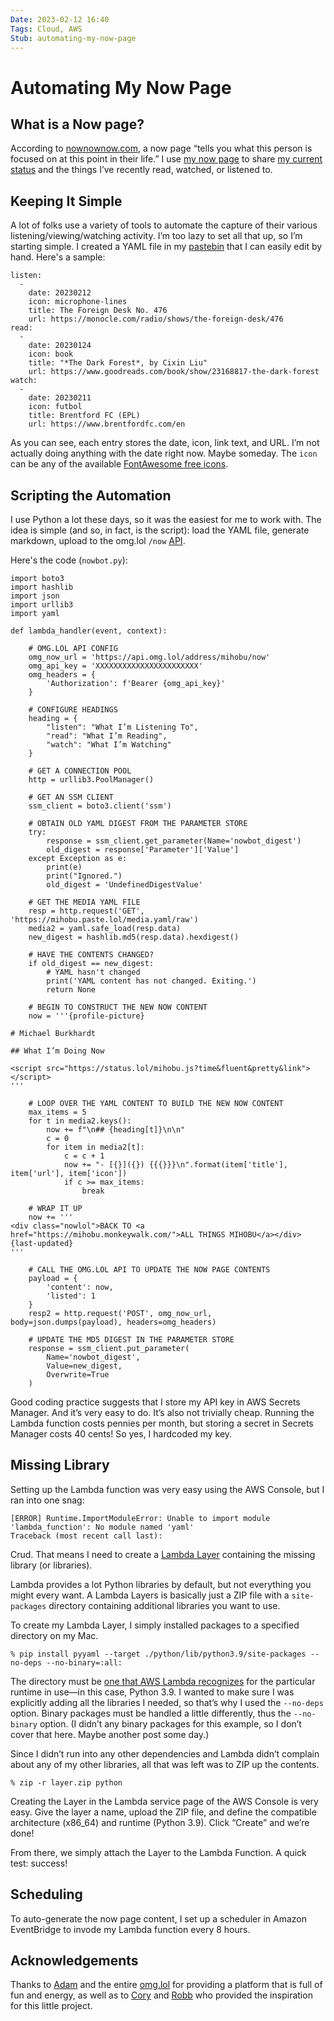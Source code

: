 ```yaml
---
Date: 2023-02-12 16:40
Tags: Cloud, AWS
Stub: automating-my-now-page
---
```


# Automating My Now Page

## What is a Now page?

According to [nownownow.com](https://nownownow.com/about), a now page “tells you what this person is focused on at this point in their life.” I use [my now page](https://mihobu.monkeywalk.com/now) to share [my current status](https://mihobu.status.lol/) and the things I’ve recently read, watched, or listened to.

## Keeping It Simple

A lot of folks use a variety of tools to automate the capture of their various listening/viewing/watching activity. I’m too lazy to set all that up, so I’m starting simple. I created a YAML file in my [pastebin](https://paste.lol) that I can easily edit by hand. Here's a sample:

```
listen:
  -
    date: 20230212
    icon: microphone-lines
    title: The Foreign Desk No. 476
    url: https://monocle.com/radio/shows/the-foreign-desk/476
read:
  -
    date: 20230124
    icon: book
    title: "*The Dark Forest*, by Cixin Liu"
    url: https://www.goodreads.com/book/show/23168817-the-dark-forest
watch:
  -
    date: 20230211
    icon: futbol
    title: Brentford FC (EPL)
    url: https://www.brentfordfc.com/en
```

As you can see, each entry stores the date, icon, link text, and URL. I’m not actually doing anything with the date right now. Maybe someday. The `icon` can be any of the available [FontAwesome free icons](https://fontawesome.com/search?o=r&m=free).

## Scripting the Automation

I use Python a lot these days, so it was the easiest for me to work with. The idea is simple (and so, in fact, is the script): load the YAML file, generate markdown, upload to the omg.lol `/now` [API](https://api.omg.lol).

Here's the code (`nowbot.py`):

```
import boto3
import hashlib
import json
import urllib3
import yaml

def lambda_handler(event, context):

    # OMG.LOL API CONFIG
    omg_now_url = 'https://api.omg.lol/address/mihobu/now'
    omg_api_key = 'XXXXXXXXXXXXXXXXXXXXXXX'
    omg_headers = {
        'Authorization': f'Bearer {omg_api_key}'
    }
    
    # CONFIGURE HEADINGS
    heading = {
        "listen": "What I’m Listening To",
        "read": "What I’m Reading",
        "watch": "What I’m Watching"
    }
    
    # GET A CONNECTION POOL
    http = urllib3.PoolManager()
    
    # GET AN SSM CLIENT
    ssm_client = boto3.client('ssm')
    
    # OBTAIN OLD YAML DIGEST FROM THE PARAMETER STORE
    try:
        response = ssm_client.get_parameter(Name='nowbot_digest')
        old_digest = response['Parameter']['Value']
    except Exception as e:
        print(e)
        print("Ignored.")
        old_digest = 'UndefinedDigestValue'

    # GET THE MEDIA YAML FILE
    resp = http.request('GET', 'https://mihobu.paste.lol/media.yaml/raw')
    media2 = yaml.safe_load(resp.data)
    new_digest = hashlib.md5(resp.data).hexdigest()
    
    # HAVE THE CONTENTS CHANGED?
    if old_digest == new_digest:
        # YAML hasn't changed
        print('YAML content has not changed. Exiting.')
        return None

    # BEGIN TO CONSTRUCT THE NEW NOW CONTENT
    now = '''{profile-picture}
    
# Michael Burkhardt
    
## What I’m Doing Now
    
<script src="https://status.lol/mihobu.js?time&fluent&pretty&link"></script>
'''

    # LOOP OVER THE YAML CONTENT TO BUILD THE NEW NOW CONTENT
    max_items = 5
    for t in media2.keys():
        now += f"\n## {heading[t]}\n\n"
        c = 0
        for item in media2[t]:
            c = c + 1
            now += "- [{}]({}) {{{}}}\n".format(item['title'], item['url'], item['icon'])
            if c >= max_items:
                break

    # WRAP IT UP
    now += '''
<div class="nowlol">BACK TO <a href="https://mihobu.monkeywalk.com/">ALL THINGS MIHOBU</a></div>
{last-updated}
'''

    # CALL THE OMG.LOL API TO UPDATE THE NOW PAGE CONTENTS
    payload = {
        'content': now,
        'listed': 1
    }
    resp2 = http.request('POST', omg_now_url, body=json.dumps(payload), headers=omg_headers)

    # UPDATE THE MD5 DIGEST IN THE PARAMETER STORE
    response = ssm_client.put_parameter(
        Name='nowbot_digest',
        Value=new_digest,
        Overwrite=True
    )
```

Good coding practice suggests that I store my API key in AWS Secrets Manager. And it’s very easy to do. It’s also not trivially cheap. Running the Lambda function costs pennies per month, but storing a secret in Secrets Manager costs 40 cents! So yes, I hardcoded my key.

## Missing Library

Setting up the Lambda function was very easy using the AWS Console, but I ran into one snag:

```
[ERROR] Runtime.ImportModuleError: Unable to import module 'lambda_function': No module named 'yaml'
Traceback (most recent call last):
```

Crud. That means I need to create a [Lambda Layer](https://docs.aws.amazon.com/lambda/latest/dg/configuration-layers.html) containing the missing library (or libraries).

Lambda provides a lot Python libraries by default, but not everything you might every want. A Lambda Layers is basically just a ZIP file with a `site-packages` directory containing additional libraries you want to use.

To create my Lambda Layer, I simply installed packages to a specified directory on my Mac.

```
% pip install pyyaml --target ./python/lib/python3.9/site-packages --no-deps --no-binary=:all:
```

The directory must be [one that AWS Lambda recognizes](https://docs.aws.amazon.com/lambda/latest/dg/configuration-layers.html#configuration-layers-path) for the particular runtime in use—in this case, Python 3.9. I wanted to make sure I was explicitly adding all the libraries I needed, so that’s why I used the `--no-deps` option. Binary packages must be handled a little differently, thus the `--no-binary` option. (I didn’t any binary packages for this example, so I don’t cover that here. Maybe another post some day.)

Since I didn’t run into any other dependencies and Lambda didn’t complain about any of my other libraries, all that was left was to ZIP up the contents.

```
% zip -r layer.zip python
```

Creating the Layer in the Lambda service page of the AWS Console is very easy. Give the layer a name, upload the ZIP file, and define the compatible architecture (x86_64) and runtime (Python 3.9). Click “Create” and we’re done!

From there, we simply attach the Layer to the Lambda Function. A quick test: success!

## Scheduling

To auto-generate the now page content, I set up a scheduler in Amazon EventBridge to invode my Lambda function every 8 hours.

## Acknowledgements

Thanks to [Adam](https://adam.omg.lol) and the entire [omg.lol](https://home.omg.lol) for providing a platform that is full of fun and energy, as well as to [Cory](https://cory.omg.lol) and [Robb](https://robb.omg.lol) who provided the inspiration for this little project.